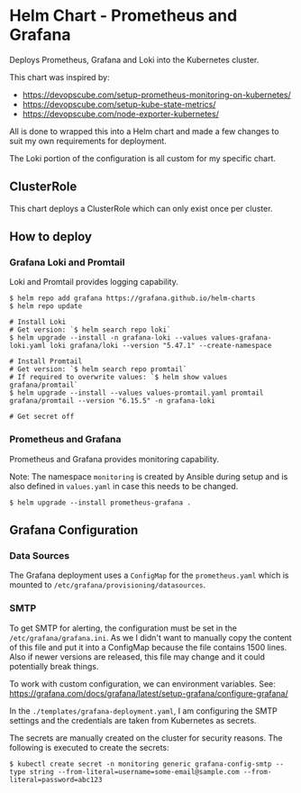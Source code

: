 # Helm Chart - Prometheus and Grafana
Deploys Prometheus, Grafana and Loki into the Kubernetes cluster.

This chart was inspired by:
  - https://devopscube.com/setup-prometheus-monitoring-on-kubernetes/
  - https://devopscube.com/setup-kube-state-metrics/
  - https://devopscube.com/node-exporter-kubernetes/

All is done to wrapped this into a Helm chart and made a few changes to suit my own requirements for deployment.

The Loki portion of the configuration is all custom for my specific chart.

## ClusterRole
This chart deploys a ClusterRole which can only exist once per cluster.

## How to deploy
### Grafana Loki and Promtail
Loki and Promtail provides logging capability.
```shell
$ helm repo add grafana https://grafana.github.io/helm-charts
$ helm repo update

# Install Loki
# Get version: `$ helm search repo loki`
$ helm upgrade --install -n grafana-loki --values values-grafana-loki.yaml loki grafana/loki --version "5.47.1" --create-namespace

# Install Promtail
# Get version: `$ helm search repo promtail`
# If required to overwrite values: `$ helm show values grafana/promtail`
$ helm upgrade --install --values values-promtail.yaml promtail grafana/promtail --version "6.15.5" -n grafana-loki

# Get secret off
```

### Prometheus and Grafana
Prometheus and Grafana provides monitoring capability.

Note: The namespace `monitoring` is created by Ansible during setup and is also defined in `values.yaml` in case this needs to be changed.
```shell
$ helm upgrade --install prometheus-grafana .
```

## Grafana Configuration
### Data Sources
The Grafana deployment uses a `ConfigMap` for the `prometheus.yaml` which is mounted to `/etc/grafana/provisioning/datasources`.

### SMTP
To get SMTP for alerting, the configuration must be set in the `/etc/grafana/grafana.ini`. As we I didn't want to manually copy the content of this file and put it into a ConfigMap because the file contains 1500 lines. Also if newer versions are released, this file may change and it could potentially break things.

To work with custom configuration, we can environment variables. See: https://grafana.com/docs/grafana/latest/setup-grafana/configure-grafana/

In the `./templates/grafana-deployment.yaml`, I am configuring the SMTP settings and the credentials are taken from Kubernetes as secrets.

The secrets are manually created on the cluster for security reasons. The following is executed to create the secrets:
```
$ kubectl create secret -n monitoring generic grafana-config-smtp --type string --from-literal=username=some-email@sample.com --from-literal=password=abc123
```